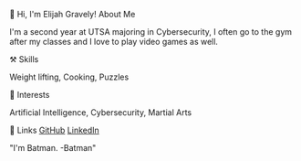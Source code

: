 👏 Hi, I'm Elijah Gravely!
About Me

I'm a second year at UTSA majoring in Cybersecurity, I often go to the gym after my classes and I love to play video games as well.

⚒️ Skills

Weight lifting, Cooking, Puzzles

🎉 Interests

Artificial Intelligence, Cybersecurity, Martial Arts

🔗 Links
[GitHub](https://github.com/Prince4422) [LinkedIn](https://www.linkedin.com/in/elijah-gravely-119316390/)

"I'm Batman. -Batman"

